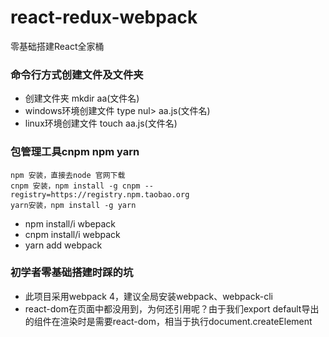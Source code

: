 # react-redux-webpack
零基础搭建React全家桶

### 命令行方式创建文件及文件夹
* 创建文件夹 mkdir aa(文件名)
* windows环境创建文件 type nul> aa.js(文件名)
* linux环境创建文件  touch aa.js(文件名)

### 包管理工具cnpm npm yarn
```
npm 安装，直接去node 官网下载
cnpm 安装，npm install -g cnpm --registry=https://registry.npm.taobao.org
yarn安装，npm install -g yarn
```
* npm install/i wbepack
* cnpm install/i webpack
* yarn add webpack

### 初学者零基础搭建时踩的坑
* 此项目采用webpack 4，建议全局安装webpack、webpack-cli
* react-dom在页面中都没用到，为何还引用呢？由于我们export default导出的组件在渲染时是需要react-dom，相当于执行document.createElement
